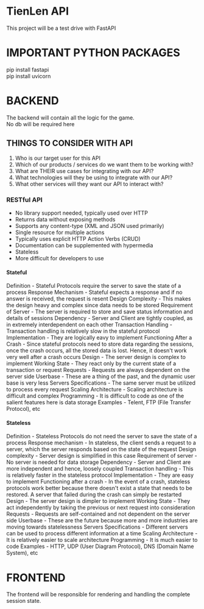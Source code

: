# TienLen API

This project will be a test drive with FastAPI

# IMPORTANT PYTHON PACKAGES

pip install fastapi\
pip install uvicorn

# BACKEND

The backend will contain all the logic for the game.\
No db will be required here

## THINGS TO CONSIDER WITH API

1. Who is our target user for this API
2. Which of our products / services do we want them to be working with?
3. What are THEIR use cases for integrating with our API?
4. What technologies will they be using to integrate with our API?
5. What other services will they want our API to interact with?

### RESTful API

* No library support needed, typically used over HTTP
* Returns data without exposing methods
* Supports any content-type (XML and JSON used primarily)
* Single resource for multiple actions
* Typically uses explicit HTTP Action Verbs (CRUD)
* Documentation can be supplemented with hypermedia
* Stateless
* More difficult for developers to use

#### Stateful

Definition - Stateful Protocols require the server to save the state of a process
Response Mechanism - Stateful expects a response and if no answer is received, the request is resent
Design Complexity - This makes the design heavy and complex since data needs to be stored
Requirement of Server - The server is required to store and save status information and details of sessions
Dependency - Server and Client are tightly coupled, as in extremely interdependent on each other
Transaction Handling - Transaction handling is relatively slow in the stateful protocol
Implementation - They are logically eavy to implement
Functioning After a Crash - Since stateful protocols need to store data regarding the sessions, once the crash occurs, all the stored data is lost. Hence, it doesn't work very well after a crash occurs
Design - The server design is complex to implement
Working State - They react only by the current state of a transaction or request
Requests - Requests are always dependent on the server side
Userbase - These are a thing of the past, and the dynamic user base is very less
Servers Specifications - The same server must be utilized to process every request
Scaling Architecture - Scaling architecture is difficult and complex
Programming - It is difficult to code as one of the salient features here is data storage
Examples - Telent, FTP (File Transfer Protocol), etc

#### Stateless

Definition - Stateless Protocols do not need the server to save the state of a process
Response mechanism - In stateless, the client sends a request to a server, which the server responds based on the state of the request
Design complexity - Server design is simplified in this case
Requirement of server - No server is needed for data storage
Dependency - Server and Client are more independent and hence, loosely coupled
Transaction handling - This is relatively faster in the stateless protocol
Implementation - They are easy to implement
Functioning after a crash - In the event of a crash, stateless protocols work better because there doesn't exist a state that needs to be restored. A server that failed during the crash can simply be restarted
Design - The server design is dimpler to implement
Working State - They act independently by taking the previous or next request into consideration
Requests - Requests are self-contained and not dependent on the server side
Userbase - These are the future because more and more industries are moving towards statelessness
Servers Specifications - Different servers can be used to process different information at a time
Scaling Architecture - It is relatively easier to scale architecture
Programming - It is much easier to code
Examples - HTTP, UDP (User Diagram Protocol), DNS (Domain Name System), etc

# FRONTEND

The frontend will be responsible for rendering and handling the complete session state.

